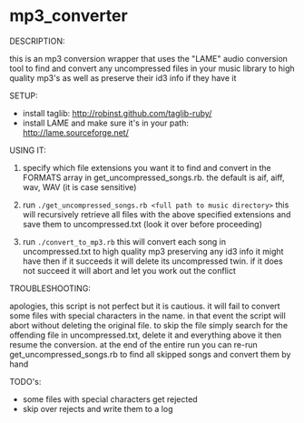 mp3_converter
=============

DESCRIPTION:

this is an mp3 conversion wrapper that uses the "LAME" audio conversion tool to find and convert 
any uncompressed files in your music library to high quality mp3's as well as preserve their id3 
info if they have it

SETUP:

* install taglib: http://robinst.github.com/taglib-ruby/
* install LAME and make sure it's in your path: http://lame.sourceforge.net/

USING IT:

1. specify which file extensions you want it to find and convert in the FORMATS array in 
get_uncompressed_songs.rb.  the default is aif, aiff, wav, WAV (it is case sensitive)

2. run ```./get_uncompressed_songs.rb <full path to music directory>```
this will recursively retrieve all files with the above specified extensions and save them to
uncompressed.txt (look it over before proceeding)

3. run ```./convert_to_mp3.rb```
this will convert each song in uncompressed.txt to high quality mp3 preserving any id3 info it might
have then if it succeeds it will delete its uncompressed twin.  if it does not succeed it will abort
and let you work out the conflict

TROUBLESHOOTING:

apologies, this script is not perfect but it is cautious.  it will fail to convert some files with 
special characters in the name.  in that event the script will abort without deleting the original
file.  to skip the file simply search for the offending file in uncompressed.txt, delete it and
everything above it then resume the conversion.  at the end of the entire run you can re-run
get_uncompressed_songs.rb to find all skipped songs and convert them by hand

TODO's:

* some files with special characters get rejected
* skip over rejects and write them to a log
